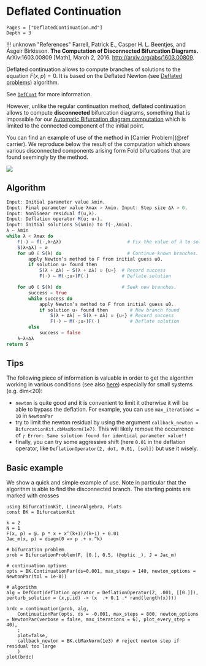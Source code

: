 # Deflated Continuation


```@contents
Pages = ["DeflatedContinuation.md"]
Depth = 3
```

!!! unknown "References"
    Farrell, Patrick E., Casper H. L. Beentjes, and Ásgeir Birkisson. **The Computation of Disconnected Bifurcation Diagrams.** ArXiv:1603.00809 [Math], March 2, 2016. http://arxiv.org/abs/1603.00809.

Deflated continuation allows to compute branches of solutions to the equation $F(x,p)=0$. It is based on the Deflated Newton (see [Deflated problems](@ref)) algorithm.

See [`DefCont`](@ref) for more information.

However, unlike the regular continuation method, deflated continuation allows to compute **disconnected** bifurcation diagrams, something that is impossible for our [Automatic Bifurcation diagram computation](@ref) which is limited to the connected component of the initial point.

You can find an example of use of the method in [Carrier Problem](@ref carrier). We reproduce below the result of the computation which shows various disconnected components arising form Fold bifurcations that  are found seemingly by the method.

![](carrier.png)

## Algorithm

```julia
Input: Initial parameter value λmin.
Input: Final parameter value λmax > λmin. Input: Step size ∆λ > 0.
Input: Nonlinear residual f(u,λ).
Input: Deflation operator M(u; u∗).
Input: Initial solutions S(λmin) to f(·,λmin).
λ ← λmin
while λ < λmax do
	F(·) ← f(·,λ+∆λ) 						# Fix the value of λ to solve for.
	S(λ+∆λ) ← ∅
	for u0 ∈ S(λ) do 						# Continue known branches.
		apply Newton’s method to F from initial guess u0.
		if solution u∗ found then
			S(λ + ∆λ) ← S(λ + ∆λ) ∪ {u∗}  # Record success
			F(·) ← M(·;u∗)F(·)			  # Deflate solution

	for u0 ∈ S(λ) do 					  # Seek new branches.
		success ← true
		while success do
			apply Newton’s method to F from initial guess u0.
			if solution u∗ found then		 # New branch found
				S(λ + ∆λ) ← S(λ + ∆λ) ∪ {u∗} # Record success
				F(·) ← M(·;u∗)F(·)		     # Deflate solution
		else
			success ← false
	λ←λ+∆λ
return S
```

## Tips

The following piece of information is valuable in order to get the algorithm working in various conditions (see also [here](https://github.com/rveltz/BifurcationKit.jl/issues/33)) especially for small systems (e.g. dim<20):

- `newton` is quite good and it is convenient to limit it otherwise it will be able to bypass the deflation. For example, you can use `max_iterations = 10` in `NewtonPar`
- try to limit the newton residual by using the argument `callback_newton = BifurcationKit.cbMaxNorm(1e7)`. This will likely remove the occurrence of `┌ Error: Same solution found for identical parameter value!!`
- finally, you can try some aggressive shift (here `0.01` in the deflation operator, like `DeflationOperator(2, dot, 0.01, [sol])` but use it wisely.

## Basic example

We show a quick and simple example of use. Note in particular that the algorithm is able to find the disconnected branch. The starting points are marked with crosses

```@example DEFCONT
using BifurcationKit, LinearAlgebra, Plots
const BK = BifurcationKit

k = 2
N = 1
F(x, p) = @. p * x + x^(k+1)/(k+1) + 0.01
Jac_m(x, p) = diagm(0 => p .+ x.^k)

# bifurcation problem
prob = BifurcationProblem(F, [0.], 0.5, (@optic _), J = Jac_m)

# continuation options
opts = BK.ContinuationPar(ds=0.001, max_steps = 140, newton_options = NewtonPar(tol = 1e-8))

# algorithm
alg = DefCont(deflation_operator = DeflationOperator(2, .001, [[0.]]), perturb_solution = (x,p,id) -> (x  .+ 0.1 .* rand(length(x))))

brdc = continuation(prob, alg,
	ContinuationPar(opts, ds = -0.001, max_steps = 800, newton_options = NewtonPar(verbose = false, max_iterations = 6), plot_every_step = 40),
	; 
	plot=false,
	callback_newton = BK.cbMaxNorm(1e3) # reject newton step if residual too large
	)
plot(brdc)
```

